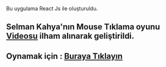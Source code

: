 Bu uygulama React Js ile oluşturuldu.

## Selman Kahya'nın Mouse Tıklama oyunu [Videosu](https://youtu.be/kVKDc2yX0Bc) ilham alınarak geliştirildi.

## Oynamak için :  [Buraya Tıklayın](https://redsjeans.netlify.com/) 
